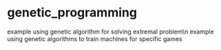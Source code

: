 # genetic_programming

example using genetic algorithm for solving extremal problem\n
example using genetic algorithms to train machines for specific games
